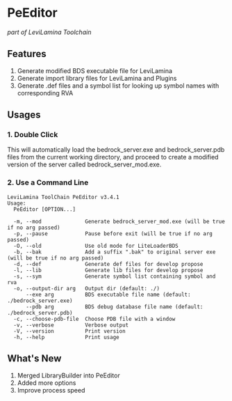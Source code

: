 # PeEditor

_part of LeviLamina Toolchain_

## Features

1. Generate modified BDS executable file for LeviLamina
2. Generate import library files for LeviLamina and Plugins
3. Generate .def files and a symbol list for looking up symbol names with corresponding RVA

## Usages

### 1. Double Click

This will automatically load the bedrock_server.exe and bedrock_server.pdb files from the current working directory, and proceed to create a modified version of the server called bedrock_server_mod.exe.


### 2. Use a Command Line

```
LeviLamina ToolChain PeEditor v3.4.1
Usage:
  PeEditor [OPTION...]

  -m, --mod              Generate bedrock_server_mod.exe (will be true if no arg passed)
  -p, --pause            Pause before exit (will be true if no arg passed)
  -O, --old              Use old mode for LiteLoaderBDS
  -b, --bak              Add a suffix ".bak" to original server exe (will be true if no arg passed)
  -d, --def              Generate def files for develop propose
  -l, --lib              Generate lib files for develop propose
  -s, --sym              Generate symbol list containing symbol and rva
  -o, --output-dir arg   Output dir (default: ./)
      --exe arg          BDS executable file name (default: ./bedrock_server.exe)
      --pdb arg          BDS debug database file name (default: ./bedrock_server.pdb)
  -c, --choose-pdb-file  Choose PDB file with a window
  -v, --verbose          Verbose output
  -V, --version          Print version
  -h, --help             Print usage
```

## What's New
1. Merged LibraryBuilder into PeEditor
2. Added more options
3. Improve process speed
